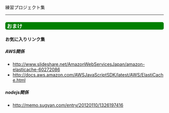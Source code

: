 練習プロジェクト集

---

### <div style="color:white;background-color:green;border-radius: 5px;padding-left: 5px;">おまけ<div></div></div>
#### お気に入りリンク集
##### AWS関係
* http://www.slideshare.net/AmazonWebServicesJapan/amazon-elasticache-60272086
* http://docs.aws.amazon.com/AWSJavaScriptSDK/latest/AWS/ElastiCache.html

##### nodejs関係
* http://memo.sugyan.com/entry/20120110/1326197416
